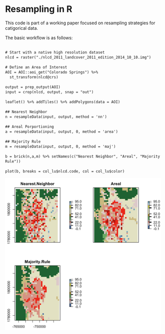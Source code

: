 # Resampling in R

This code is part of a working paper focused on resampling strategies for catigorical data.

The basic workflow is as follows:

```{r}

# Start with a native high resolution dataset
nlcd = raster("./nlcd_2011_landcover_2011_edition_2014_10_10.img")

# Define an Area of Interest
AOI = AOI::aoi_get("Colorado Springs") %>%
  st_transform(nlcd@crs)
  
output = prep_output(AOI)
input = crop(nlcd, output, snap = "out")

leaflet() %>% addTiles() %>% addPolygons(data = AOI)

## Nearest Neighbor
n = resampleData(input, output, method = 'nn')

## Areal Porportioning
a = resampleData(input, output, 0, method = 'area')

## Majority Rule
m = resampleData(input, output, 0, method = 'maj')

b = brick(n,a,m) %>% setNames(c("Nearest Neighbor", "Areal", "Majority Rule"))

plot(b, breaks = col_lu$nlcd.code, col = col_lu$color)

```
![](./man/figures/readme.png)


